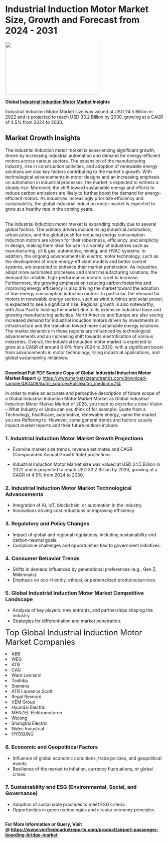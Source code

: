 <H1>Industrial Induction Motor Market Size, Growth and Forecast from 2024 - 2031</H1><img class="aligncenter size-medium wp-image-584254" src="https://thirdeyenews.in/wp-content/uploads/2024/09/Global-Market-Research-300x168.jpeg" alt="" width="300" height="168" /><p><strong>Global&nbsp;<a href="https://www.marketsizeandtrends.com/download-sample/480408/&amp;utm_source=Pulse&amp;utm_medium=214">Industrial Induction Motor Market</a> Insights</strong></p><p>Industrial Induction Motor Market size was valued at USD 24.5 Billion in 2022 and is projected to reach USD 33.2 Billion by 2030, growing at a CAGR of 4.5% from 2024 to 2030.</p><p><h2>Market Growth Insights</h2> <p>The industrial induction motor market is experiencing significant growth, driven by increasing industrial automation and demand for energy-efficient motors across various sectors. The expansion of the manufacturing industry, rise in construction activities, and adoption of renewable energy solutions are also key factors contributing to the market's growth. With technological advancements in motor designs and an increasing emphasis on automation in industrial processes, the market is expected to witness a steady rise. Moreover, the shift toward sustainable energy and efforts to reduce carbon emissions are likely to further boost the demand for energy-efficient motors. As industries increasingly prioritize efficiency and sustainability, the global industrial induction motor market is expected to grow at a healthy rate in the coming years. <br><br></p> <p>The industrial induction motor market is expanding rapidly due to several global factors. The primary drivers include rising industrial automation, urbanization, and the global push for reducing energy consumption. Induction motors are known for their robustness, efficiency, and simplicity in design, making them ideal for use in a variety of industries such as manufacturing, oil & gas, automotive, mining, and HVAC systems. In addition, the ongoing advancements in electric motor technology, such as the development of more energy-efficient models and better control systems, are expected to enhance their market penetration. As industries adopt more automated processes and smart manufacturing solutions, the demand for reliable, high-performance motors is set to increase. Furthermore, the growing emphasis on reducing carbon footprints and improving energy efficiency is also driving the market toward the adoption of low-energy consumption induction motors. In particular, the demand for motors in renewable energy sectors, such as wind turbines and solar power, is expected to see a significant rise. Regional growth is also noteworthy, with Asia Pacific leading the market due to its extensive industrial base and growing manufacturing activities. North America and Europe are also seeing increased demand for industrial induction motors driven by investments in infrastructure and the transition toward more sustainable energy solutions. The market dynamics in these regions are influenced by technological advancements and an increasing shift towards electrification of various industries. Overall, the industrial induction motor market is expected to grow at a CAGR of around 6-8% from 2024 to 2030, with a significant boost from advancements in motor technology, rising industrial applications, and global sustainability initiatives. <br><br></p><p><span class=""><strong>Download Full PDF Sample Copy of Global Industrial Induction Motor Market Report</strong> @ <a href="https://www.marketsizeandtrends.com/download-sample/480408/&amp;utm_source=Pulse&amp;utm_medium=214" target="_blank">https://www.marketsizeandtrends.com/download-sample/480408/&amp;utm_source=Pulse&amp;utm_medium=214</a></span></p><p>In order to make an accurate and perceptive description of future scope of a Global&nbsp;Industrial Induction Motor Market Market as Global&nbsp;Industrial Induction Motor Market Market of 2025, you need to describe a clear Vision &ndash; What Industry or Linda can you think of for example: Quote from a Technology, healthcare, automotive, renewable energy, name the market you are Reffering to. However, some general trends and factors usually impact market reports and their future outlook include:</p><h3>1.&nbsp;<strong>Industrial Induction Motor Market Growth Projections</strong></h3><ul><li>Examine market size trends, revenue estimates and CAGR (Compounded Annual Growth Rate) projections.</li><li><p>Industrial Induction Motor Market size was valued at USD 24.5 Billion in 2022 and is projected to reach USD 33.2 Billion by 2030, growing at a CAGR of 4.5% from 2024 to 2030.</p></li></ul><h3>2.&nbsp;<strong>Industrial Induction Motor Market Technological Advancements</strong></h3><ul><li>Integration of AI, IoT, blockchain, or automation in the industry.</li><li>Innovations driving cost reductions or improving efficiency.</li></ul><h3>3.&nbsp;<strong>Regulatory and Policy Changes</strong></h3><ul><li>Impact of global and regional regulations, including sustainability and carbon-neutral goals.</li><li>Compliance challenges and opportunities tied to government initiatives.</li></ul><h3>4.&nbsp;<strong>Consumer Behavior Trends</strong></h3><ul><li>Shifts in demand influenced by generational preferences (e.g., Gen Z, Millennials).</li><li>Emphasis on eco-friendly, ethical, or personalized products/services.</li></ul><h3>5.&nbsp;<strong>Global Industrial Induction Motor Market Competitive Landscape</strong></h3><ul><li>Analysis of key players, new entrants, and partnerships shaping the industry.</li><li>Strategies for differentiation and market penetration.</li></ul><p data-pm-slice="1 1 []"><span style="color: inherit; font-family: inherit; font-size: 25px;">Top Global Industrial Induction Motor Market Companies</span></p><div class="" data-test-id=""><p><li>ABB</li><li> WEG</li><li> ATB</li><li> CAG</li><li> Ward Leonard</li><li> Toshiba</li><li> Siemens</li><li> ATB Laurence Scott</li><li> Regal Rexnord</li><li> VEM Group</li><li> Hyundai Electric</li><li> MENZEL Elektromotoren</li><li> Wolong</li><li> Shanghai Electric</li><li> Nidec Industrial</li><li> HYOSUNG</li></p></div><h3>6.&nbsp;<strong>Economic and Geopolitical Factors</strong></h3><ul><li>Influence of global economic conditions, trade policies, and geopolitical events.</li><li>Resilience of the market to inflation, currency fluctuations, or global crises.</li></ul><h3>7.&nbsp;<strong>Sustainability and ESG (Environmental, Social, and Governance)</strong></h3><ul><li>Adoption of sustainable practices to meet ESG criteria.</li><li>Opportunities in green technologies and circular economy principles.</li></ul><h2><strong style="font-size: 14px;">For More Information or Query, Visit @&nbsp;</strong><a style="background-color: #ffffff; font-size: 14px;" href="https://www.marketsizeandtrends.com/report/industrial-induction-motor-market/" target="_blank">https://www.verifiedmarketreports.com/product/airport-passenger-boarding-bridge-market</a></h2>
